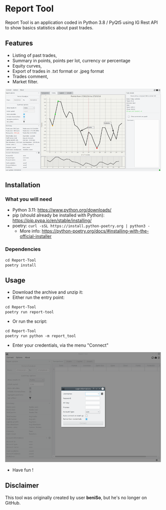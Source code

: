 # Report Tool

Report Tool is an application coded in Python 3.8 / PyQt5 using IG Rest API to show basics statistics about past trades.

## Features

* Listing of past trades,
* Summary in points, points per lot, currency or percentage
* Equity curves,
* Export of trades in .txt format or .jpeg format
* Trades comment,
* Market filter.

![Main interface](docs/main.png)

## Installation

### What you will need

* Python 3.11: https://www.python.org/downloads/
* pip (should already be installed with Python): https://pip.pypa.io/en/stable/installing/
* poetry: `curl -sSL https://install.python-poetry.org | python3 -`
  * More info: https://python-poetry.org/docs/#installing-with-the-official-installer

### Dependencies

```shell script
cd Report-Tool
poetry install
```

## Usage

* Download the archive and unzip it:
* Either run the entry point:
```shell script
cd Report-Tool
poetry run report-tool
```
* Or run the script:
```shell script
cd Report-Tool
poetry run python -m report_tool
```
* Enter your credentials, via the menu "Connect"

![Connect menu](docs/connect.png)

* Have fun !

## Disclaimer

This tool was originally created by user **beniSo**, but he's no longer on GitHub.
